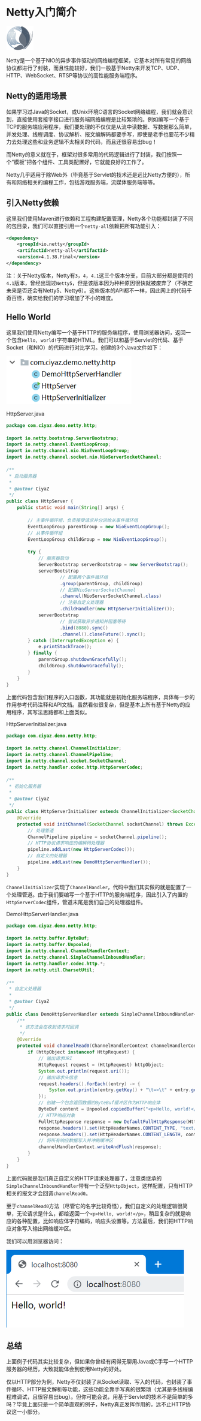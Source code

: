 # Netty入门简介

![](res/1.png)

Netty是一个基于NIO的异步事件驱动的网络编程框架，它基本对所有常见的网络协议都进行了封装，而且性能较好，我们一般基于Netty来开发TCP、UDP、HTTP、WebSocket、RTSP等协议的高性能服务端程序。

## Netty的适用场景

如果学习过Java的Socket，或Unix环境C语言的Socket网络编程，我们就会意识到，直接使用套接字接口进行服务端网络编程是比较繁琐的。例如编写一个基于TCP的服务端应用程序，我们要处理的不仅仅是从流中读数据、写数据那么简单，并发处理、线程调度、协议解析、报文编解码都要手写，即使是老手也要花不少精力去处理这些和业务逻辑不太相关的代码，而且还很容易出bug！

而Netty的意义就在于，框架对很多常用的代码逻辑进行了封装，我们按照一个“模板”把各个组件、工具类配置好，它就能良好的工作了。

Netty几乎适用于除Web外（毕竟基于Servlet的技术还是远比Netty方便的），所有和网络相关的编程工作，包括游戏服务端，流媒体服务端等等。

## 引入Netty依赖

这里我们使用Maven进行依赖和工程构建配置管理，Netty各个功能都封装了不同的包目录，我们可以直接引用一个`netty-all`依赖把所有功能引入：

```xml
<dependency>
    <groupId>io.netty</groupId>
    <artifactId>netty-all</artifactId>
    <version>4.1.38.Final</version>
</dependency>
```

注：关于Netty版本，Netty有`3`，`4`，`4.1`这三个版本分支，目前大部分都是使用的`4.1`版本，曾经出现过`Netty5`，但是该版本因为种种原因很快就被废弃了（不确定未来是否还会有Netty5、Netty6）。这些版本的API都不一样，因此网上的代码千奇百怪，确实给我们的学习增加了不小的难度。

## Hello World

这里我们使用Netty编写一个基于HTTP的服务端程序，使用浏览器访问，返回一个包含`Hello, world!`字符串的HTML。我们可以和基于Servlet的代码、基于Socket（和NIO）的代码进行对比学习。创建的3个Java文件如下：

![](res/2.png)

HttpServer.java
```java
package com.ciyaz.demo.netty.http;

import io.netty.bootstrap.ServerBootstrap;
import io.netty.channel.EventLoopGroup;
import io.netty.channel.nio.NioEventLoopGroup;
import io.netty.channel.socket.nio.NioServerSocketChannel;

/**
 * 启动服务器
 *
 * @author CiyaZ
 */
public class HttpServer {
    public static void main(String[] args) {

        // 主事件循环组，负责接受请求并分派给从事件循环组
        EventLoopGroup parentGroup = new NioEventLoopGroup();
        // 从事件循环组
        EventLoopGroup childGroup = new NioEventLoopGroup();

        try {
            // 服务器启动
            ServerBootstrap serverBootstrap = new ServerBootstrap();
            serverBootstrap
                    // 配置两个事件循环组
                    .group(parentGroup, childGroup)
                    // 配置NioServerSocketChannel
                    .channel(NioServerSocketChannel.class)
                    // 注册自定义处理器
                    .childHandler(new HttpServerInitializer());
            serverBootstrap
                    // 尝试获取异步通知并阻塞等待
                    .bind(8080).sync()
                    .channel().closeFuture().sync();
        } catch (InterruptedException e) {
            e.printStackTrace();
        } finally {
            parentGroup.shutdownGracefully();
            childGroup.shutdownGracefully();
        }
    }
}
```

上面代码包含我们程序的入口函数，其功能就是初始化服务端程序，具体每一步的作用参考代码注释和API文档。虽然看似很复杂，但是基本上所有基于Netty的应用程序，其写法思路都和上面类似。

HttpServerInitializer.java
```java
package com.ciyaz.demo.netty.http;

import io.netty.channel.ChannelInitializer;
import io.netty.channel.ChannelPipeline;
import io.netty.channel.socket.SocketChannel;
import io.netty.handler.codec.http.HttpServerCodec;

/**
 * 初始化服务器
 *
 * @author CiyaZ
 */
public class HttpServerInitializer extends ChannelInitializer<SocketChannel> {
    @Override
    protected void initChannel(SocketChannel socketChannel) throws Exception {
        // 处理管道
        ChannelPipeline pipeline = socketChannel.pipeline();
        // HTTP协议请求响应的编解码处理器
        pipeline.addLast(new HttpServerCodec());
        // 自定义的处理器
        pipeline.addLast(new DemoHttpServerHandler());
    }
}
```

`ChannelInitializer`实现了`ChannelHandler`，代码中我们其实做的就是配置了一个处理管道。由于我们要编写一个基于HTTP的服务端程序，因此引入了内置的`HttpServerCodec`组件，管道末尾是我们自己的处理器组件。

DemoHttpServerHandler.java
```java
package com.ciyaz.demo.netty.http;

import io.netty.buffer.ByteBuf;
import io.netty.buffer.Unpooled;
import io.netty.channel.ChannelHandlerContext;
import io.netty.channel.SimpleChannelInboundHandler;
import io.netty.handler.codec.http.*;
import io.netty.util.CharsetUtil;

/**
 * 自定义处理器
 *
 * @author CiyaZ
 */
public class DemoHttpServerHandler extends SimpleChannelInboundHandler<HttpObject> {
    /**
     * 该方法会在收到请求时回调
     */
    @Override
    protected void channelRead0(ChannelHandlerContext channelHandlerContext, HttpObject httpObject) throws Exception {
        if (httpObject instanceof HttpRequest) {
            // 输出请求URI
            HttpRequest request = (HttpRequest) httpObject;
            System.out.println(request.uri());
            // 输出请求头信息
            request.headers().forEach((entry) -> {
                System.out.println(entry.getKey() + "\t=>\t" + entry.getValue());
            });
            // 创建一个包含返回数据的ByteBuf缓冲区作为HTTP响应体
            ByteBuf content = Unpooled.copiedBuffer("<p>Hello, world!</p>", CharsetUtil.UTF_8);
            // HTTP响应对象
            FullHttpResponse response = new DefaultFullHttpResponse(HttpVersion.HTTP_1_1, HttpResponseStatus.OK, content);
            response.headers().set(HttpHeaderNames.CONTENT_TYPE, "text/html");
            response.headers().set(HttpHeaderNames.CONTENT_LENGTH, content.readableBytes());
            // 将所有响应数据写入并冲刷缓冲区
            channelHandlerContext.writeAndFlush(response);
        }
    }
}
```

上面代码就是我们真正自定义的HTTP请求处理器了，注意类继承的`SimpleChannelInboundHandler`带有一个泛型`HttpObject`，这样配置，只有HTTP相关的报文才会回调`channelRead0`。

至于`channelRead0`方法（尽管它的名字比较奇怪），我们自定义的处理逻辑很简单，无论请求是什么，都给返回一个`<p>Hello, world!</p>`，稍显复杂的就是响应的各种配置，比如响应体字符编码，响应头设置等。方法最后，我们把HTTP响应对象写入输出网络缓冲区。

我们可以用浏览器访问：

![](res/3.png)

## 总结

上面例子代码其实比较复杂，但如果你曾经有闲得无聊用Java或C手写一个HTTP服务器的经历，大致就能体会到使用Netty的好处。

仅以HTTP部分为例，Netty不仅封装了从Socket读取、写入的代码，也封装了事件循环、HTTP报文解析等功能，这些功能全靠手写真的很繁琐（尤其是多线程编程难调试，且很容易出bug）。但你可能会说，用基于Servlet的技术不是简单的多吗？毕竟上面只是一个简单直观的例子，Netty真正发挥作用的，远不止HTTP协议这一小部分。
